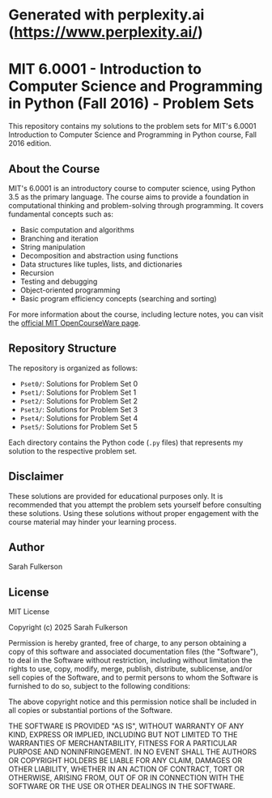 # Generated with perplexity.ai (https://www.perplexity.ai/)

# MIT 6.0001 - Introduction to Computer Science and Programming in Python (Fall 2016) - Problem Sets

This repository contains my solutions to the problem sets for MIT's 6.0001 Introduction to Computer Science and Programming in Python course, Fall 2016 edition.

## About the Course

MIT's 6.0001 is an introductory course to computer science, using Python 3.5 as the primary language. The course aims to provide a foundation in computational thinking and problem-solving through programming. It covers fundamental concepts such as:

*   Basic computation and algorithms
*   Branching and iteration
*   String manipulation
*   Decomposition and abstraction using functions
*   Data structures like tuples, lists, and dictionaries
*   Recursion
*   Testing and debugging
*   Object-oriented programming
*   Basic program efficiency concepts (searching and sorting)

For more information about the course, including lecture notes, you can visit the [official MIT OpenCourseWare page](https://ocw.mit.edu/courses/6-0001-introduction-to-computer-science-and-programming-in-python-fall-2016/pages/syllabus/).

## Repository Structure

The repository is organized as follows:

*   `Pset0/`: Solutions for Problem Set 0
*   `Pset1/`: Solutions for Problem Set 1
*   `Pset2/`: Solutions for Problem Set 2
*   `Pset3/`: Solutions for Problem Set 3
*   `Pset4/`: Solutions for Problem Set 4
*   `Pset5/`: Solutions for Problem Set 5

Each directory contains the Python code (`.py` files) that represents my solution to the respective problem set.

## Disclaimer

These solutions are provided for educational purposes only.  It is recommended that you attempt the problem sets yourself before consulting these solutions.  Using these solutions without proper engagement with the course material may hinder your learning process.

## Author

Sarah Fulkerson

## License

MIT License

Copyright (c) 2025 Sarah Fulkerson

Permission is hereby granted, free of charge, to any person obtaining a copy
of this software and associated documentation files (the "Software"), to deal
in the Software without restriction, including without limitation the rights
to use, copy, modify, merge, publish, distribute, sublicense, and/or sell
copies of the Software, and to permit persons to whom the Software is
furnished to do so, subject to the following conditions:

The above copyright notice and this permission notice shall be included in all
copies or substantial portions of the Software.

THE SOFTWARE IS PROVIDED "AS IS", WITHOUT WARRANTY OF ANY KIND, EXPRESS OR
IMPLIED, INCLUDING BUT NOT LIMITED TO THE WARRANTIES OF MERCHANTABILITY,
FITNESS FOR A PARTICULAR PURPOSE AND NONINFRINGEMENT. IN NO EVENT SHALL THE
AUTHORS OR COPYRIGHT HOLDERS BE LIABLE FOR ANY CLAIM, DAMAGES OR OTHER
LIABILITY, WHETHER IN AN ACTION OF CONTRACT, TORT OR OTHERWISE, ARISING FROM,
OUT OF OR IN CONNECTION WITH THE SOFTWARE OR THE USE OR OTHER DEALINGS IN THE
SOFTWARE.
